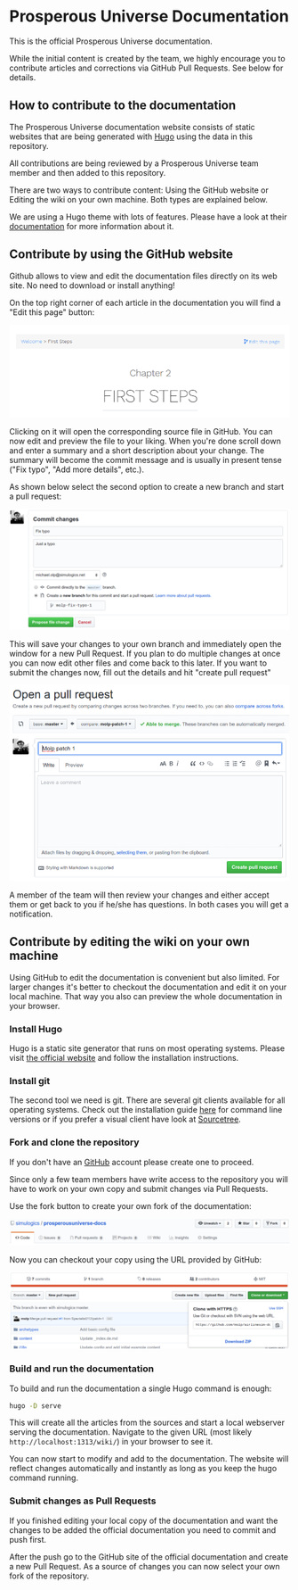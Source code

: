 # Prosperous Universe Documentation

This is the official Prosperous Universe documentation.  

While the initial content is created by the team, we highly encourage you to contribute articles and corrections via GitHub Pull Requests. See below for details.

## How to contribute to the documentation

The Prosperous Universe documentation website consists of static websites that are being generated with [Hugo](https://gohugo.io) using the data in this repository.

All contributions are being reviewed by a Prosperous Universe team member and then added to this repository.

There are two ways to contribute content: Using the GitHub website or Editing the wiki on your own machine. Both types are explained below.

We are using a Hugo theme with lots of features. Please have a look at their [documentation](https://learn.netlify.com/en/cont/) for more information about it.

## Contribute by using the GitHub website

Github allows to view and edit the documentation files directly on its web site. No need to download or install anything!

On the top right corner of each article in the documentation you will find a "Edit this page" button:

![edit this page](static/images/contribute/edit_this_page.png)

Clicking on it will open the corresponding source file in GitHub. You can now edit and preview the file to your liking. When you're done scroll down and enter a summary and a short description about your change. The summary will become the commit message and is usually in present tense ("Fix typo", "Add more details", etc.).

As shown below select the second option to create a new branch and start a pull request:

![start branch](static/images/contribute/start_branch.png)

This will save your changes to your own branch and immediately open the window for a new Pull Request. If you plan to do multiple changes at once you can now edit other files and come back to this later. If you want to submit the changes now, fill out the details and hit "create pull request" 

![start branch](static/images/contribute/pull_request.png)

A member of the team will then review your changes and either accept them or get back to you if he/she has questions. In both cases you will get a notification.


## Contribute by editing the wiki on your own machine

Using GitHub to edit the documentation is convenient but also limited. For larger changes it's better to checkout the documentation and edit it on your local machine. That way you also can preview the whole documentation in your browser.

### Install Hugo

Hugo is a static site generator that runs on most operating systems. Please visit [the official website](https://gohugo.io/getting-started/installing/) and follow the installation instructions.

### Install git

The second tool we need is git. There are several git clients available for all operating systems. Check out the installation guide [here](https://git-scm.com/book/en/v2/Getting-Started-Installing-Git) for command line versions or if you prefer a visual client have look at [Sourcetree](https://www.sourcetreeapp.com/).  

### Fork and clone the repository

If you don't have an [GitHub](https://github.com/) account please create one to proceed.

Since only a few team members have write access to the repository you will have to work on your own copy and submit changes via Pull Requests.

Use the fork button to create your own fork of the documentation:

![fork](static/images/contribute/fork.png)

Now you can checkout your copy using the URL provided by GitHub:

![clone](static/images/contribute/clone.png)

### Build and run the documentation

To build and run the documentation a single Hugo command is enough:

```bash
hugo -D serve
```

This will create all the articles from the sources and start a local webserver serving the documentation. Navigate to the given URL (most likely ```http://localhost:1313/wiki/```) in your browser to see it. 

You can now start to modify and add to the documentation. The website will reflect changes automatically and instantly as long as you keep the hugo command running.

### Submit changes as Pull Requests

If you finished editing your local copy of the documentation and want the changes to be added the official documentation you need to commit and push first.

After the push go to the GitHub site of the official documentation and create a new Pull Request. As a source of changes you can now select your own fork of the repository.